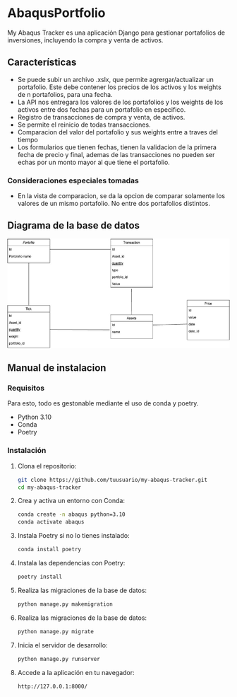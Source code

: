 # AbaqusPortfolio

My Abaqus Tracker es una aplicación Django para gestionar portafolios de inversiones, incluyendo la compra y venta de activos.

## Características

- Se puede subir un archivo .xslx, que permite agrergar/actualizar un portafolio. Este debe contener los precios de los activos y los weights de n portafolios, para una fecha.
- La API nos entregara los valores de los portafolios y los weights de los activos entre dos fechas para un portafolio en especifico.
- Registro de transacciones de compra y venta, de activos.
- Se permite el reinicio de todas transacciones.
- Comparacion del valor del portafolio y sus weights entre a traves del tiempo
- Los formularios que tienen fechas, tienen la validacion de la primera fecha de precio y final, ademas de las transacciones no pueden ser echas por un monto mayor al que tiene el portafolio.

### Consideraciones especiales tomadas

- En la vista de comparacion, se da la opcion de comparar solamente los valores de un mismo portafolio. No entre dos portafolios distintos.

## Diagrama de la base de datos

![Descripción de la imagen](img/DB.jpg)

## Manual de instalacion

### Requisitos

Para esto, todo es gestonable mediante el uso de conda y poetry.

- Python 3.10
- Conda
- Poetry

### Instalación

1. Clona el repositorio:

   ```bash
   git clone https://github.com/tuusuario/my-abaqus-tracker.git
   cd my-abaqus-tracker
   ```

2. Crea y activa un entorno con Conda:

   ```bash
   conda create -n abaqus python=3.10
   conda activate abaqus
   ```

3. Instala Poetry si no lo tienes instalado:

   ```bash
   conda install poetry
   ```

4. Instala las dependencias con Poetry:

   ```bash
   poetry install
   ```

5. Realiza las migraciones de la base de datos:

   ```bash
   python manage.py makemigration

   ```

6. Realiza las migraciones de la base de datos:

   ```bash
   python manage.py migrate

   ```

7. Inicia el servidor de desarrollo:

   ```bash
   python manage.py runserver
   ```

8. Accede a la aplicación en tu navegador:

   ```bash
   http://127.0.0.1:8000/
   ```
